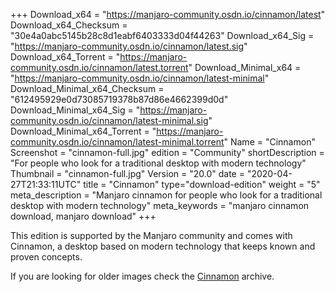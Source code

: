 +++
Download_x64 = "https://manjaro-community.osdn.io/cinnamon/latest"
Download_x64_Checksum = "30e4a0abc5145b28c8d1eabf6403333d04f44263"
Download_x64_Sig = "https://manjaro-community.osdn.io/cinnamon/latest.sig"
Download_x64_Torrent = "https://manjaro-community.osdn.io/cinnamon/latest.torrent"
Download_Minimal_x64 = "https://manjaro-community.osdn.io/cinnamon/latest-minimal"
Download_Minimal_x64_Checksum = "612495929e0d73085719378b87d86e4662399d0d"
Download_Minimal_x64_Sig = "https://manjaro-community.osdn.io/cinnamon/latest-minimal.sig"
Download_Minimal_x64_Torrent = "https://manjaro-community.osdn.io/cinnamon/latest-minimal.torrent"
Name = "Cinnamon"
Screenshot = "cinnamon-full.jpg"
edition = "Community"
shortDescription = "For people who look for a traditional desktop with modern technology"
Thumbnail = "cinnamon-full.jpg"
Version = "20.0"
date = "2020-04-27T21:33:11UTC"
title = "Cinnamon"
type="download-edition"
weight = "5"
meta_description = "Manjaro cinnamon for people who look for a traditional desktop with modern technology"
meta_keywords = "manjaro cinnamon download, manjaro download"
+++

This edition is supported by the Manjaro community and comes with Cinnamon, a desktop based on modern technology that keeps known and proven concepts.

If you are looking for older images check the [Cinnamon](https://osdn.net/projects/manjaro-archive/storage/cinnamon/) archive.

